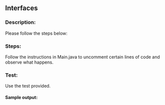## Interfaces
### Description:
Please follow the steps below:

### Steps:
Follow the instructions in Main.java to uncomment certain lines of code and observe what happens.

### Test:
Use the test provided. 

#### Sample output: